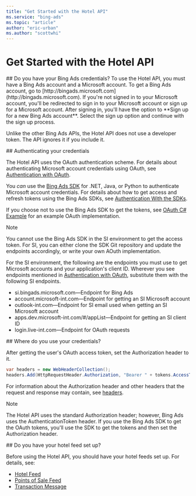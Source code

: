 ```yaml
---
title: "Get Started with the Hotel API"
ms.service: "bing-ads"
ms.topic: "article"
author: "eric-urban"
ms.author: "scottwhi"
---
```

# Get Started with the Hotel API
<a name="doyouhavecredentials"/> 
## Do you have your Bing Ads credentials?
To use the Hotel API, you must have a Bing Ads account and a Microsoft account. To get a Bing Ads account, go to [http://bingads.microsoft.com](http://bingads.microsoft.com). If you're not signed in to your Microsoft account, you'll be redirected to sign in to your Microsoft account or sign up for a Microsoft account. After signing in, you'll have the option to **Sign up for a new Bing Ads account**. Select the sign up option and continue with the sign up process.

Unlike the other Bing Ads APIs, the Hotel API does not use a developer token. The API ignores it if you include it.

<a name="authenticatingcredentials"/> 
## Authenticating your credentials

The Hotel API uses the OAuth authentication scheme. For details about authenticating Microsoft account credentials using OAuth, see [Authentication with OAuth](~/guides/authentication-oauth.md). 

You *can* use the [Bing Ads SDK](~/guides/client-libraries.md) for .NET, Java, or Python to authenticate Microsoft account credentials. For details about how to get access and refresh tokens using the Bing Ads SDKs, see [Authentication With the SDKs](~/guides/sdk-authentication.md#oauth). 

If you choose not to use the Bing Ads SDK to get the tokens, see [OAuth C# Example](../hotel-api/oauth-csharp-example.md) for an example OAuth implementation.

> [!NOTE]
> You cannot use the Bing Ads SDK in the SI environment to get the access token. For SI, you can either clone the SDK Git repository and update the endpoints accordingly, or write your own AOuth implementation.
>
>For the SI environment, the following are the endpoints you must use to get Microsoft accounts and your application's client ID. Wherever you see endpoints mentioned in [Authentication with OAuth](~/guides/authentication-oauth.md), substitute them with the following SI endpoints.
>
> - si.bingads.microsoft.com&mdash;Endpoint for Bing Ads
> - account.microsoft-int.com&mdash;Endpoint for getting an SI Microsoft account 
> - outlook-int.com&mdash;Endpoint for SI email used when getting an SI Microsoft account
> - apps.dev.microsoft-int.com/#/appList&mdash;Endpoint for getting an SI client ID
> - login.live-int.com&mdash;Endpoint for OAuth requests

<a name="wheretousecredentials"/> 
## Where do you use your credentials?

After getting the user's OAuth access token, set the Authorization header to it.

```csharp
var headers = new WebHeaderCollection();
headers.Add(HttpRequestHeader.Authorization, "Bearer " + tokens.AccessToken);
```

For information about the Authorization header and other headers that the request and response may contain, see [headers](../hotel-api/reference.md#headers). 

> [!NOTE]
> The Hotel API uses the standard Authorization header; however, Bing Ads uses the AuthenticationToken header. If you use the Bing Ads SDK to get the OAuth tokens, you'll use the SDK to get the tokens and then set the Authorization header.

<a name="feeds"/>
## Do you have your hotel feed set up?

Before using the Hotel API, you should have your hotel feeds set up. For details, see:

- [Hotel Feed](../hotel-feed/hotel-feed.md)
- [Points of Sale Feed](../pos-feed/pos-feed.md) 
- [Transaction Message](../transaction-message/transaction-message.md) 




